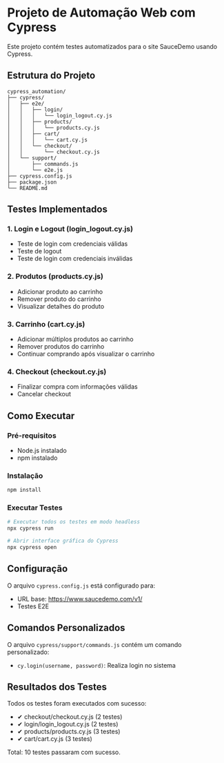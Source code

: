 # Projeto de Automação Web com Cypress

Este projeto contém testes automatizados para o site SauceDemo usando Cypress.

## Estrutura do Projeto

```
cypress_automation/
├── cypress/
│   ├── e2e/
│   │   ├── login/
│   │   │   └── login_logout.cy.js
│   │   ├── products/
│   │   │   └── products.cy.js
│   │   ├── cart/
│   │   │   └── cart.cy.js
│   │   └── checkout/
│   │       └── checkout.cy.js
│   └── support/
│       ├── commands.js
│       └── e2e.js
├── cypress.config.js
├── package.json
└── README.md
```

## Testes Implementados

### 1. Login e Logout (login_logout.cy.js)
- Teste de login com credenciais válidas
- Teste de logout
- Teste de login com credenciais inválidas

### 2. Produtos (products.cy.js)
- Adicionar produto ao carrinho
- Remover produto do carrinho
- Visualizar detalhes do produto

### 3. Carrinho (cart.cy.js)
- Adicionar múltiplos produtos ao carrinho
- Remover produtos do carrinho
- Continuar comprando após visualizar o carrinho

### 4. Checkout (checkout.cy.js)
- Finalizar compra com informações válidas
- Cancelar checkout

## Como Executar

### Pré-requisitos
- Node.js instalado
- npm instalado

### Instalação
```bash
npm install
```

### Executar Testes
```bash
# Executar todos os testes em modo headless
npx cypress run

# Abrir interface gráfica do Cypress
npx cypress open
```

## Configuração

O arquivo `cypress.config.js` está configurado para:
- URL base: https://www.saucedemo.com/v1/
- Testes E2E

## Comandos Personalizados

O arquivo `cypress/support/commands.js` contém um comando personalizado:
- `cy.login(username, password)`: Realiza login no sistema

## Resultados dos Testes

Todos os testes foram executados com sucesso:
- ✔ checkout/checkout.cy.js (2 testes)
- ✔ login/login_logout.cy.js (2 testes)  
- ✔ products/products.cy.js (3 testes)
- ✔ cart/cart.cy.js (3 testes)

Total: 10 testes passaram com sucesso.

